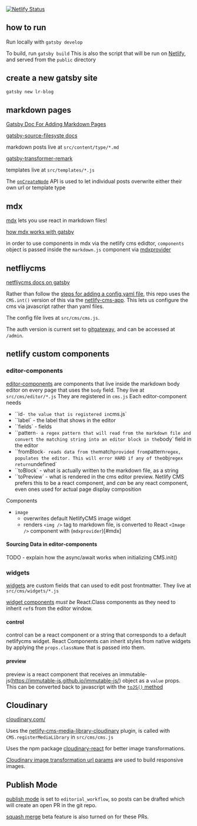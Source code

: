 [![Netlify Status](https://api.netlify.com/api/v1/badges/4d8e8cf9-da40-435a-b74f-0bdc60834424/deploy-status)](https://app.netlify.com/sites/lr-blog-poc/deploys)

## how to run

Run locally with `gatsby develop`

To build, run `gatsby build`
This is also the script that will be run on [Netlify](https://lr-blog-poc.netlify.com/), and served from the `public` directory

## create a new gatsby site

```sh 
gatsby new lr-blog
```

## markdown pages

[Gatsby Doc For Adding Markdown Pages](https://www.gatsbyjs.org/docs/adding-markdown-pages/)

[gatsby-source-filesyste docs](https://github.com/gatsbyjs/gatsby/tree/master/packages/gatsby-source-filesystem)

markdown posts live at `src/content/type/*.md`

[gatsby-transformer-remark](https://github.com/gatsbyjs/gatsby/tree/master/packages/gatsby-transformer-remark)

templates live at `src/templates/*.js`

The [`onCreateNode`](https://www.gatsbyjs.org/docs/node-apis/#onCreateNode) API is used to let individual posts overwrite either their own url or template type

## mdx

[mdx](https://mdxjs.com/getting-started/gatsby) lets you use react in markdown files!

[how mdx works with gatsby](https://www.gatsbyjs.org/packages/gatsby-plugin-mdx/)

in order to use components in mdx via the netlify cms edidtor, `components` object is passed inside the `markdown.js` component via [mdxprovider](https://mdxjs.com/getting-started#mdxprovider)

## netfliycms

[netfliycms docs on gatsby](https://www.netlifycms.org/docs/gatsby/#add-netlify-cms-to-your-site)

Rather than follow the [steps for adding a config.yaml file](https://www.netlifycms.org/docs/gatsby/#configuration), this repo uses the `CMS.int()` version of this via the [netlify-cms-app](https://github.com/netlify/netlify-cms/tree/master/packages/netlify-cms-app). This lets us configure the cms via javascript rather than yaml files. 

The config file lives at `src/cms/cms.js`.

The auth version is current set to [gitgateway](https://www.netlifycms.org/docs/gatsby/#enable-identity-and-git-gateway), and can be accessed at `/admin`.

## netlify custom components

### editor-components

[editor-components](https://www.netlifycms.org/docs/custom-widgets/#registereditorcomponent) are components that live inside the markdown body editor on every page that uses the `body` field. They live at `src/cms/editor/*.js`
They are registered in `cms.js`
Each editor-component needs
 - ``id` - the value that is registered in `cms.js`
 - ``label` - the label that shows in the editor
 - ``fields` - fields
 - ``pattern` - a regex pattern that will read from the markdown file and convert the matching string into an editor block in the `body` field in the editor
 - ``fromBlock` - reads data from the `match` provided from `pattern` regex, populates the editor. This will error HARD if any of the `obj` regex return `undefined`
 - ``toBlock` - what is actually written to the markdown file, as a string
 - ``toPreview` - what is rendered in the cms editor preview. Netlify CMS prefers this to be a react component, and _can_ be any react component, even ones used for actual page display composition

 Components
  - `image`
    - overwrites default NetlifyCMS image widget
    - renders `<img />` tag to markdown file, is converted to React `<Image />` component with (`mdxprovider`)[#mdx]

#### Sourcing Data in editor-components

TODO - explain how the async/await works when initializing CMS.init()

### widgets

[widgets](https://www.netlifycms.org/docs/custom-widgets/#registerwidget) are custom fields that can used to edit post frontmatter. They live at `src/cms/widgets/*.js`

[widget components](https://www.netlifycms.org/docs/custom-widgets/#writing-react-components-inline) *must be* React.Class components as they need to inherit `ref`s from the editor window.

#### control

control can be a react component or a string that corresponds to a default netlifycms widget.
React Components can inherit styles from native widgets by applying the `props.className` that is passed into them.

#### preview

preview is a react component that receives an immutable-js(https://immutable-js.github.io/immutable-js/) object as a `value` props. This can be converted back to javascript with the [`toJS()` method](https://immutable-js.github.io/immutable-js/#converts-back-to-raw-javascript-objects-)


## Cloudinary

[cloudinary.com/](https://cloudinary.com/)

Uses the [netlify-cms-media-library-cloudinary](https://www.npmjs.com/package/netlify-cms-media-library-cloudinary) plugin, is called with `CMS.registerMediaLibrary` in `src/cms/cms.js`

Uses the npm package [cloudinary-react](https://www.npmjs.com/package/cloudinary-react) for better image transformations.

[Cloudinary image transformation url params](https://cloudinary.com/documentation/image_transformation_reference) are used to build responsive images.

## Publish Mode

[publish mode](https://www.netlifycms.org/docs/configuration-options/#publish-mode) is set to `editorial_workflow`, so posts can be drafted which will create an open PR in the git repo.

[squash merge](https://www.netlifycms.org/docs/beta-features/#squash-merge-github-pull-requests) beta feature is also turned on for these PRs.